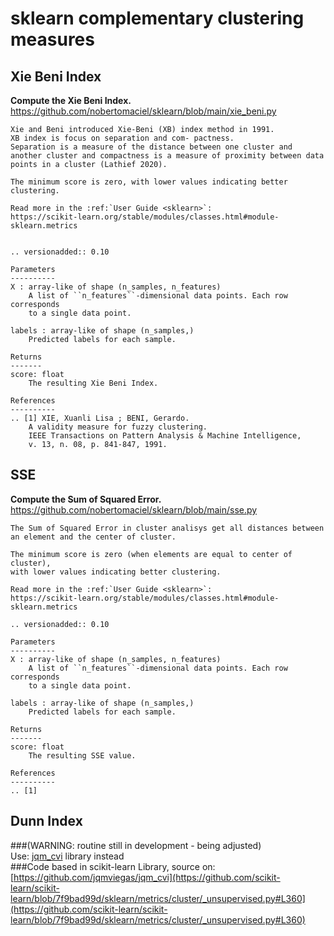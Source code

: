 # sklearn complementary clustering measures

## Xie Beni Index
**Compute the Xie Beni Index.**
https://github.com/nobertomaciel/sklearn/blob/main/xie_beni.py

    Xie and Beni introduced Xie-Beni (XB) index method in 1991. 
    XB index is focus on separation and com- pactness. 
    Separation is a measure of the distance between one cluster and 
    another cluster and compactness is a measure of proximity between data 
    points in a cluster (Lathief 2020).

    The minimum score is zero, with lower values indicating better clustering.

    Read more in the :ref:`User Guide <sklearn>`:
    https://scikit-learn.org/stable/modules/classes.html#module-sklearn.metrics
    

    .. versionadded:: 0.10

    Parameters
    ----------
    X : array-like of shape (n_samples, n_features)
        A list of ``n_features``-dimensional data points. Each row corresponds
        to a single data point.

    labels : array-like of shape (n_samples,)
        Predicted labels for each sample.

    Returns
    -------
    score: float
        The resulting Xie Beni Index.

    References
    ----------
    .. [1] XIE, Xuanli Lisa ; BENI, Gerardo. 
        A validity measure for fuzzy clustering. 
        IEEE Transactions on Pattern Analysis & Machine Intelligence, 
        v. 13, n. 08, p. 841-847, 1991.

## SSE
**Compute the Sum of Squared Error.**
https://github.com/nobertomaciel/sklearn/blob/main/sse.py

    The Sum of Squared Error in cluster analisys get all distances between 
    an element and the center of cluster.

    The minimum score is zero (when elements are equal to center of cluster), 
    with lower values indicating better clustering.

    Read more in the :ref:`User Guide <sklearn>`:
    https://scikit-learn.org/stable/modules/classes.html#module-sklearn.metrics

    .. versionadded:: 0.10

    Parameters
    ----------
    X : array-like of shape (n_samples, n_features)
        A list of ``n_features``-dimensional data points. Each row corresponds
        to a single data point.

    labels : array-like of shape (n_samples,)
        Predicted labels for each sample.

    Returns
    -------
    score: float
        The resulting SSE value.

    References
    ----------
    .. [1] 

## Dunn Index

###(WARNING: routine still in development - being adjusted)
<br>Use: [jqm_cvi](https://github.com/jqmviegas/jqm_cvi) library instead
<br>
###Code based in scikit-learn Library, source on:
<br>
[https://github.com/jqmviegas/jqm_cvi](https://github.com/scikit-learn/scikit-learn/blob/7f9bad99d/sklearn/metrics/cluster/_unsupervised.py#L360](https://github.com/scikit-learn/scikit-learn/blob/7f9bad99d/sklearn/metrics/cluster/_unsupervised.py#L360)
